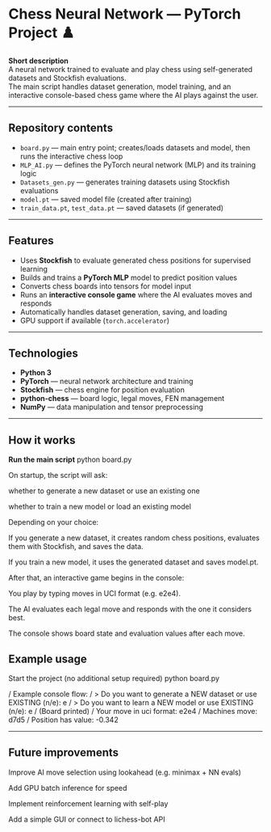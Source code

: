 # Chess Neural Network — PyTorch Project ♟️

**Short description**  
A neural network trained to evaluate and play chess using self-generated datasets and Stockfish evaluations.  
The main script handles dataset generation, model training, and an interactive console-based chess game where the AI plays against the user.

---

## Repository contents
- `board.py` — main entry point; creates/loads datasets and model, then runs the interactive chess loop  
- `MLP_AI.py` — defines the PyTorch neural network (MLP) and its training logic  
- `Datasets_gen.py` — generates training datasets using Stockfish evaluations  
- `model.pt` — saved model file (created after training)  
- `train_data.pt`, `test_data.pt` — saved datasets (if generated)  

---

## Features
- Uses **Stockfish** to evaluate generated chess positions for supervised learning  
- Builds and trains a **PyTorch MLP** model to predict position values  
- Converts chess boards into tensors for model input  
- Runs an **interactive console game** where the AI evaluates moves and responds  
- Automatically handles dataset generation, saving, and loading  
- GPU support if available (`torch.accelerator`)  

---

## Technologies
- **Python 3**  
- **PyTorch** — neural network architecture and training  
- **Stockfish** — chess engine for position evaluation  
- **python-chess** — board logic, legal moves, FEN management  
- **NumPy** — data manipulation and tensor preprocessing  

---

## How it works
 **Run the main script**
python board.py

On startup, the script will ask:

whether to generate a new dataset or use an existing one

whether to train a new model or load an existing model

Depending on your choice:

If you generate a new dataset, it creates random chess positions, evaluates them with Stockfish, and saves the data.

If you train a new model, it uses the generated dataset and saves model.pt.

After that, an interactive game begins in the console:

You play by typing moves in UCI format (e.g. e2e4).

The AI evaluates each legal move and responds with the one it considers best.

The console shows board state and evaluation values after each move.

## Example usage
Start the project (no additional setup required)
python board.py

/ Example console flow:
/ > Do you want to generate a NEW dataset or use EXISTING (n/e): e
/ > Do you want to learn a NEW model or use EXISTING (n/e): e
/ (Board printed)
/ Your move in uci format: e2e4
/ Machines move: d7d5
/ Position has value: -0.342

---

## Future improvements
Improve AI move selection using lookahead (e.g. minimax + NN evals)

Add GPU batch inference for speed

Implement reinforcement learning with self-play

Add a simple GUI or connect to lichess-bot API
